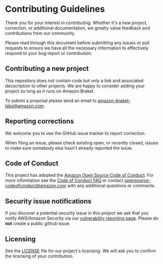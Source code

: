 # Contributing Guidelines

Thank you for your interest in contributing. Whether it's a new project, correction, or additional
documentation, we greatly value feedback and contributions from our community.

Please read through this document before submitting any issues or pull requests to ensure we have all the necessary information to effectively respond to your bug report or contribution.

## Contributing a new project
This repository does not contain code but only a link and associated decscription to other projects. We are happy to consider adding your project so long as it runs on Amazon Braket.

To submit a proposal please send an email to amazon-braket-labs@amazon.com.

## Reporting corrections

We welcome you to use the GitHub issue tracker to report correction.

When filing an issue, please check existing open, or recently closed, issues to make sure somebody else hasn't already reported the issue. 

## Code of Conduct
This project has adopted the [Amazon Open Source Code of Conduct](https://aws.github.io/code-of-conduct).
For more information see the [Code of Conduct FAQ](https://aws.github.io/code-of-conduct-faq) or contact
opensource-codeofconduct@amazon.com with any additional questions or comments.


## Security issue notifications
If you discover a potential security issue in this project we ask that you notify AWS/Amazon Security via our [vulnerability reporting page](http://aws.amazon.com/security/vulnerability-reporting/). Please do **not** create a public github issue.


## Licensing

See the [LICENSE](LICENSE) file for our project's licensing. We will ask you to confirm the licensing of your contribution.
